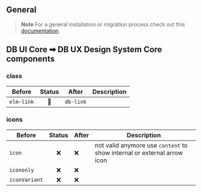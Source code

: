 ## General

> **Note**
> For a general installation or migration process check out this [documentation](https://www.npmjs.com/package/@db-ux/core-components).

## DB UI Core ➡ DB UX Design System Core components

### class

| Before     | Status | After     | Description |
| ---------- | :----: | --------- | ----------- |
| `elm-link` |   🔁   | `db-link` |             |

### icons

| Before        | Status | After | Description                                                             |
| ------------- | :----: | ----- | ----------------------------------------------------------------------- |
| `icon`        |   ❌   | ❌    | not valid anymore use `content` to show internal or external arrow icon |
| `icononly`    |   ❌   | ❌    |                                                                         |
| `iconVariant` |   ❌   | ❌    |                                                                         |
